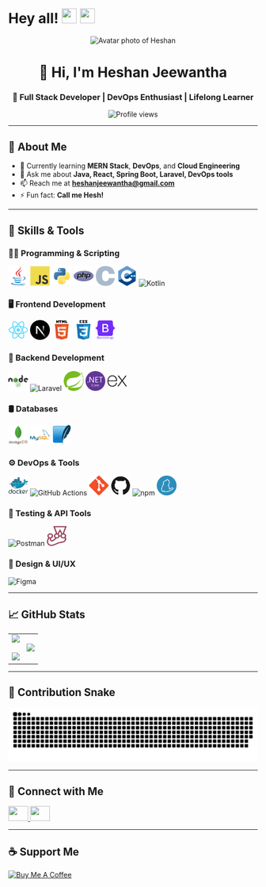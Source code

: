 # Hey all! <img src="https://media2.giphy.com/media/Lm5hxmmI6ucOQGfjKj/giphy.gif" width="30" height="30"> <img src="https://media.tenor.com/images/2adfe94e69139f3e22623b61d375a7a7/tenor.gif" width="30" height="30">

<div align="center">
  <img height="200" src="https://user-images.githubusercontent.com/44261381/209237088-3bbb1512-7486-4c36-afd8-bb60077d067b.png" alt="Avatar photo of Heshan">
</div>

<h1 align="center">👋 Hi, I'm Heshan Jeewantha</h1>
<h3 align="center">🚀 Full Stack Developer | DevOps Enthusiast | Lifelong Learner</h3>

<p align="center">
  <img src="https://komarev.com/ghpvc/?username=heshanjeewantha&label=Profile%20views&color=0e75b6&style=flat" alt="Profile views" />
</p>

---

## 🚀 About Me

- 🌱 Currently learning **MERN Stack**, **DevOps**, and **Cloud Engineering**
- 💬 Ask me about **Java, React, Spring Boot, Laravel, DevOps tools**
- 📫 Reach me at **heshanjeewantha@gmail.com**
- ⚡ Fun fact: **Call me Hesh!**

---

## 🧠 Skills & Tools

### 👨‍💻 Programming & Scripting
<p>
  <img src="https://raw.githubusercontent.com/devicons/devicon/master/icons/java/java-original.svg" alt="Java" width="40" height="40"/>
  <img src="https://raw.githubusercontent.com/devicons/devicon/master/icons/javascript/javascript-original.svg" alt="JavaScript" width="40" height="40"/>
  <img src="https://raw.githubusercontent.com/devicons/devicon/master/icons/python/python-original.svg" alt="Python" width="40" height="40"/>
  <img src="https://raw.githubusercontent.com/devicons/devicon/master/icons/php/php-original.svg" alt="PHP" width="40" height="40"/>
  <img src="https://raw.githubusercontent.com/devicons/devicon/master/icons/c/c-original.svg" alt="C" width="40" height="40"/>
  <img src="https://raw.githubusercontent.com/devicons/devicon/master/icons/cplusplus/cplusplus-original.svg" alt="C++" width="40" height="40"/>
  <img src="https://www.vectorlogo.zone/logos/kotlinlang/kotlinlang-icon.svg" alt="Kotlin" width="40" height="40"/>
</p>

### 🖥️ Frontend Development
<p>
  <img src="https://raw.githubusercontent.com/devicons/devicon/master/icons/react/react-original.svg" alt="React" width="40" height="40"/>
  <img src="https://raw.githubusercontent.com/devicons/devicon/master/icons/nextjs/nextjs-original.svg" alt="Next.js" width="40" height="40"/>
  <img src="https://raw.githubusercontent.com/devicons/devicon/master/icons/html5/html5-original-wordmark.svg" alt="HTML5" width="40" height="40"/>
  <img src="https://raw.githubusercontent.com/devicons/devicon/master/icons/css3/css3-original-wordmark.svg" alt="CSS3" width="40" height="40"/>
  <img src="https://raw.githubusercontent.com/devicons/devicon/master/icons/bootstrap/bootstrap-plain-wordmark.svg" alt="Bootstrap" width="40" height="40"/>
</p>

### 🧩 Backend Development
<p>
  <img src="https://raw.githubusercontent.com/devicons/devicon/master/icons/nodejs/nodejs-original-wordmark.svg" alt="Node.js" width="40" height="40"/>
  <img src="https://www.vectorlogo.zone/logos/laravel/laravel-icon.svg" alt="Laravel" width="40" height="40"/>
  <img src="https://raw.githubusercontent.com/devicons/devicon/master/icons/spring/spring-original.svg" alt="Spring Boot" width="40" height="40"/>
  <img src="https://raw.githubusercontent.com/devicons/devicon/master/icons/dotnetcore/dotnetcore-original.svg" alt=".NET" width="40" height="40"/>
  <img src="https://raw.githubusercontent.com/devicons/devicon/master/icons/express/express-original.svg" alt="Express" width="40" height="40"/>
</p>

### 🛢️ Databases
<p>
  <img src="https://raw.githubusercontent.com/devicons/devicon/master/icons/mongodb/mongodb-original-wordmark.svg" alt="MongoDB" width="40" height="40"/>
  <img src="https://raw.githubusercontent.com/devicons/devicon/master/icons/mysql/mysql-original-wordmark.svg" alt="MySQL" width="40" height="40"/>
  <img src="https://raw.githubusercontent.com/devicons/devicon/master/icons/sqlite/sqlite-original.svg" alt="SQLite" width="40" height="40"/>
</p>

### ⚙️ DevOps & Tools
<p>
  <img src="https://raw.githubusercontent.com/devicons/devicon/master/icons/docker/docker-original-wordmark.svg" alt="Docker" width="40" height="40"/>
  <img src="https://www.vectorlogo.zone/logos/githubactions/githubactions-icon.svg" alt="GitHub Actions" width="40" height="40"/>
  <img src="https://raw.githubusercontent.com/devicons/devicon/master/icons/git/git-original.svg" alt="Git" width="40" height="40"/>
  <img src="https://raw.githubusercontent.com/devicons/devicon/master/icons/github/github-original.svg" alt="GitHub" width="40" height="40"/>
  <img src="https://cdn.jsdelivr.net/gh/devicons/devicon/icons/npm/npm-original-wordmark.svg" alt="npm" width="40" height="40"/>
  <img src="https://raw.githubusercontent.com/devicons/devicon/master/icons/yarn/yarn-original.svg" alt="yarn" width="40" height="40"/>
</p>

### 🧪 Testing & API Tools
<p>
  <img src="https://www.vectorlogo.zone/logos/getpostman/getpostman-icon.svg" alt="Postman" width="40" height="40"/>
  <img src="https://raw.githubusercontent.com/devicons/devicon/master/icons/jest/jest-plain.svg" alt="Jest" width="40" height="40"/>
</p>

### 🎨 Design & UI/UX
<p>
  <img src="https://www.vectorlogo.zone/logos/figma/figma-icon.svg" alt="Figma" width="40" height="40"/>
</p>

---

## 📈 GitHub Stats

<table align="center">
<tr>
  <td width="50%" align="center">
    <img src="https://github-readme-stats.vercel.app/api?username=heshanjeewantha&theme=radical&show_icons=true&count_private=true" />
    <br><br>
    <img src="https://github-readme-streak-stats.herokuapp.com/?user=heshanjeewantha&theme=radical&hide_border=false" />
  </td>
  <td width="50%" align="center">
    <img src="https://github-readme-stats.vercel.app/api/top-langs/?username=heshanjeewantha&theme=radical&layout=compact&langs_count=10" />
  </td>
</tr>
</table>

---

## 🐍 Contribution Snake

<div align="center">
  <picture>
    <source media="(prefers-color-scheme: dark)" srcset="https://raw.githubusercontent.com/Niefee/niefee/master/assets/github-contribution-grid-snake.svg">
    <img alt="github contribution grid snake animation" src="https://raw.githubusercontent.com/Niefee/niefee/master/assets/github-contribution-grid-snake.svg">
  </picture>
</div>

---

## 🔗 Connect with Me

<p align="left">
  <a href="https://www.linkedin.com/in/heshan-jeewantha-83a707289/" target="_blank">
    <img src="https://raw.githubusercontent.com/rahuldkjain/github-profile-readme-generator/master/src/images/icons/Social/linked-in-alt.svg" height="30" width="40" />
  </a>
  <a href="https://www.instagram.com/hey____shan/" target="_blank">
    <img src="https://raw.githubusercontent.com/rahuldkjain/github-profile-readme-generator/master/src/images/icons/Social/instagram.svg" height="30" width="40" />
  </a>
</p>

---

## ☕ Support Me

<p>
  <a href="https://www.buymeacoffee.com/heshanjeewantha">
    <img src="https://cdn.buymeacoffee.com/buttons/v2/default-yellow.png" height="50" width="210" alt="Buy Me A Coffee" />
  </a>
</p>
